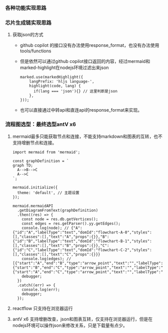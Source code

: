### 各种功能实现思路

### 芯片生成链实现思路

1. 获取json的方式

   - github copilot 的接口没有办法使用response_format，也没有办法使用tools/functions
   - 但是依然可以通过github copilot接口返回的内容，经过mermaid和marked-highlight在nodejs环境过滤出来json

     ```
     marked.use(markedHighlight({
         langPrefix: 'hljs language-',
         highlight(code, lang) {
           if(lang === 'json'){} // 这里判断是json
         },
     }));
     ```

   - 也可以直接通过中转api和直连api的response_format来实现。

### 流程图选型：最终选型antV x6

1. mermaid最多只能获取节点和连接，不能支持markdown和图表的互转，也不支持增删节点和连接。

   ```
   import mermaid from 'mermaid';

   const graphDefinition = `
   graph TD;
     A-->B-->C
     A-->C
   `;

   mermaid.initialize({
     theme: 'default', // 主题设置
   });

   mermaid.mermaidAPI
     .getDiagramFromText(graphDefinition)
     .then((res) => {
       const node = res.db.getVertices();
       const edges = res.getParser().yy.getEdges();
       console.log(node); // {"A":{"id":"A","labelType":"text","domId":"flowchart-A-0","styles":[],"classes":[],"text":"A","props":{}},"B":{"id":"B","labelType":"text","domId":"flowchart-B-1","styles":[],"classes":[],"text":"B","props":{}},"C":{"id":"C","labelType":"text","domId":"flowchart-C-2","styles":[],"classes":[],"text":"C","props":{}}}
       console.log(edges); // [{"start":"A","end":"B","type":"arrow_point","text":"","labelType":"text","stroke":"normal","length":1},{"start":"B","end":"C","type":"arrow_point","text":"","labelType":"text","stroke":"normal","length":1},{"start":"A","end":"C","type":"arrow_point","text":"","labelType":"text","stroke":"normal","length":1}]
       debugger;
     })
     .catch((err) => {
       console.log(err);
       debugger;
     });
   ```

2. reactflow 只支持在浏览器运行

3. antV x6 支持增删改查，json和图表互转，仅支持在浏览器运行，但是在nodejs环境可以操作json来修改关系，只是下载量有点少。
